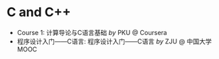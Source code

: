 # C and C++  
* Course 1: 计算导论与C语言基础 *by* PKU @ Coursera
* 程序设计入门——C语言: 程序设计入门——C语言 *by* ZJU @ 中国大学MOOC
